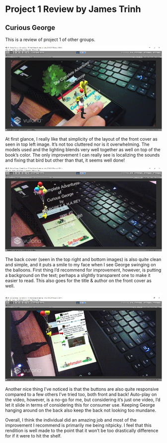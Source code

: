 # Project 1 Review by James Trinh

## Curious George

This is a review of project 1 of other groups.

<img src="https://raw.githubusercontent.com/Jtrinh3/CS428-Assignment-Page/master/Homeworks/Project%201%20Reviews/Curious1.jpg">

At first glance, I really like that simplicity of the layout of the front cover as seen in top left image. It’s not too cluttered nor is it overwhelming. The models used and the lighting blends very well together as well on top of the book’s color. The only improvement I can really see is localizing the sounds and fixing that bird but other than that, it seems well done!

<img src="https://raw.githubusercontent.com/Jtrinh3/CS428-Assignment-Page/master/Homeworks/Project%201%20Reviews/Curious2.jpg">

The back cover (seen in the top right and bottom images) is also quite clean and simple, and it puts a smile to my face when I see George swinging on the balloons. First thing I’d recommend for improvement, however, is putting a background on the text; perhaps a slightly transparent one to make it easier to read. This also goes for the title & author on the front cover as well.

<img src="https://raw.githubusercontent.com/Jtrinh3/CS428-Assignment-Page/master/Homeworks/Project%201%20Reviews/Curious3.jpg">

Another nice thing I’ve noticed is that the buttons are also quite responsive compared to a few others I’ve tried too, both front and back! Auto-play on the video, however, is a no-go for me, but considering it’s just one video, I’d let it slide in terms of considering this for consumer use. Keeping George hanging around on the back also keep the back not looking too mundane.

Overall, I think the individual did an amazing job and most of the improvement I recommend is primarily me being nitpicky. I feel that this rendition is well made to the point that it won’t be too drastically difference for if it were to hit the shelf.
